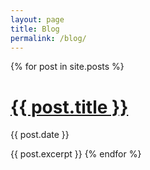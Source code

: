 ```yaml
---
layout: page
title: Blog
permalink: /blog/
---
```

{% for post in site.posts %}
<h1><a href="{{ post.url }}">{{ post.title }}</a></h1>
<p class="author">
<span class="date">{{ post.date }}</span>
</p>
{{ post.excerpt }}
{% endfor %}